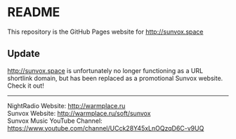 # README

This repository is the GitHub Pages website for <http://sunvox.space>

## Update

<http://sunvox.space> is unfortunately no longer functioning as a URL shortlink domain, but has been replaced as a promotional Sunvox website. Check it out!

---

NightRadio Website: <http://warmplace.ru>  
Sunvox Website: <http://warmplace.ru/soft/sunvox>  
Sunvox Music YouTube Channel: <https://www.youtube.com/channel/UCck28Y45xLnOQzqD6C-v9UQ>
